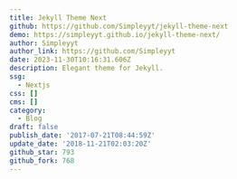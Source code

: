 ```yaml
---
title: Jekyll Theme Next
github: https://github.com/Simpleyyt/jekyll-theme-next
demo: https://simpleyyt.github.io/jekyll-theme-next/
author: Simpleyyt
author_link: https://github.com/Simpleyyt
date: 2023-11-30T10:16:31.606Z
description: Elegant theme for Jekyll.
ssg:
  - Nextjs
css: []
cms: []
category:
  - Blog
draft: false
publish_date: '2017-07-21T08:44:59Z'
update_date: '2018-11-21T02:03:20Z'
github_star: 793
github_fork: 768
---
```

